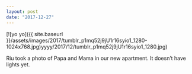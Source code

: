 ```yaml
---
layout: post
date: "2017-12-27"
---
```


[![yo yo]({{ site.baseurl }}/assets/images/2017/tumblr_p1mq52j9jU1r16syio1_1280-1024x768.jpg)yyyy/2017/12/tumblr_p1mq52j9jU1r16syio1_1280.jpg)

Riu took a photo of Papa and Mama in our new apartment. It doesn’t have lights yet.
